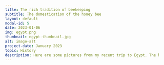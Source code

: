 ```yaml
---
title: The rich tradition of beekeeping
subtitle: The domestication of the honey bee
layout: default
modal-id: 5
date: 2023-01-06
img: egypt.png
thumbnail: egypt-thumbnail.jpg
alt: image-alt
project-date: January 2023
topic: History
description: Here are some pictures from my recent trip to Egypt. The hieroglyphs show honey bees providing sugar cane.  I'm sure most people on this blog post are aware that humans have been domesticating honey bees since before the Egyptians, but I think that there is something special about how often they're mentioned. As beekeepers, we are all furthering an ancient and rich tradition. 🐝
---
```

